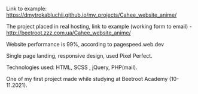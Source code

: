 Link to example: https://dmytrokabluchii.github.io/my_projects/Cahee_website_anime/

The project placed in real hosting, link to example (working form to email) - http://beetroot.zzz.com.ua/Cahee_website_anime/

Website performance is 99%, according to pagespeed.web.dev

Single page landing, responsive design, used Pixel Perfect.

Technologies used: HTML, SCSS , jQuery, PHP(mail).

One of my first project made while studying at Beetroot Academy (10-11.2021).
